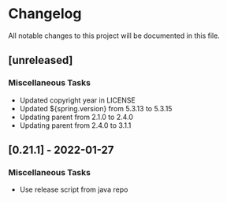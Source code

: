 # Changelog
All notable changes to this project will be documented in this file.

## [unreleased]

### Miscellaneous Tasks

- Updated copyright year in LICENSE
- Updated ${spring.version} from 5.3.13 to 5.3.15
- Updating parent from 2.1.0 to 2.4.0
- Updating parent from 2.4.0 to 3.1.1

## [0.21.1] - 2022-01-27

### Miscellaneous Tasks

- Use release script from java repo

<!-- generated by git-cliff -->
